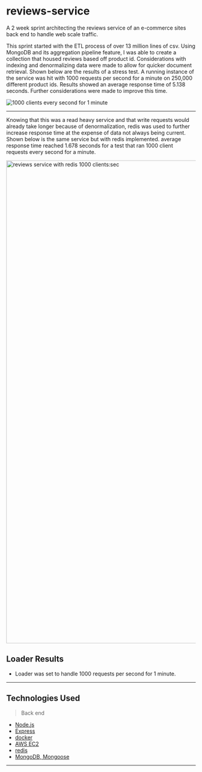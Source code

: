 # reviews-service

A 2 week sprint architecting the reviews service of an e-commerce sites back end to handle web scale traffic. 

This sprint started with the ETL process of over 13 million lines of csv. Using MongoDB and its aggregation pipeline feature, I was able to create a collection that housed reviews based off product id. Considerations with indexing and denormalizing data were made to allow for quicker document retrieval. Shown below are the results of a stress test. A running instance of the service was hit with 1000 requests per second for a minute on 250,000 different product ids. Results showed an average response time of 5.138 seconds. Further considerations were made to improve this time.

![1000 clients every second for 1 minute](https://user-images.githubusercontent.com/64051221/123978827-2dafa000-d98e-11eb-9b99-26cdbc1d198f.png)


---
Knowing that this was a read heavy service and that write requests would already take longer because of denormalization, redis was used to further increase response time at the expense of data not always being current. Shown below is the same service but with redis implemented. average response time reached 1.678 seconds for a test that ran 1000 client requests every second for a minute. 

<img width="1280" alt="reviews service with redis 1000 clients:sec" src="https://user-images.githubusercontent.com/64051221/123978804-28eaec00-d98e-11eb-8734-3633e842e891.png">

## Loader Results
- Loader was set to handle 1000 requests per second for 1 minute.
---

## Technologies Used
> Back end
- [Node.js](https://nodejs.org/en/)
- [Express](http://expressjs.com/)
- [docker](https://www.docker.com/)
- [AWS EC2](https://aws.amazon.com/?nc2=h_lg)
- [redis](https://redis.io/)
- [MongoDB, Mongoose](https://www.mongodb.com/cloud/atlas/lp/try2?utm_source=google&utm_campaign=gs_americas_united_states_search_core_brand_atlas_desktop&utm_term=mongodb&utm_medium=cpc_paid_search&utm_ad=e&utm_ad_campaign_id=12212624338&gclid=Cj0KCQjw5uWGBhCTARIsAL70sLLidNVp90EnWq54UKwGtqnlq2IJaDgx4yEcHFP8fg8JWsxPCWQEyZgaAoibEALw_wcB)

---
